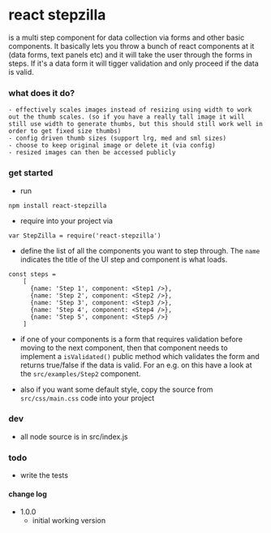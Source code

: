 # react stepzilla
is a  multi step component for data collection via forms and other basic components. It basically lets you throw a bunch of react components at it (data forms, text panels etc) and it will take the user through the forms in steps. If it's a data form it will tigger validation and only proceed if the data is valid.


### what does it do?
```
- effectively scales images instead of resizing using width to work out the thumb scales. (so if you have a really tall image it will still use width to generate thumbs, but this should still work well in order to get fixed size thumbs)
- config driven thumb sizes (support lrg, med and sml sizes)
- choose to keep original image or delete it (via config)
- resized images can then be accessed publicly
```

### get started
- run
```
npm install react-stepzilla
```
- require into your project via
```
var StepZilla = require('react-stepzilla')
```
- define the list of all the components you want to step through. The `name` indicates the title of the UI step and component is what loads.
```
const steps =
    [
      {name: 'Step 1', component: <Step1 />},
      {name: 'Step 2', component: <Step2 />},
      {name: 'Step 3', component: <Step3 />},
      {name: 'Step 4', component: <Step4 />},
      {name: 'Step 5', component: <Step5 />}
    ]
```
- if one of your components is a form that requires validation before moving to the next component, then that component needs to implement a `isValidated()` public method which validates the form and returns true/false if the data is valid. For an e.g. on this have a look at the `src/examples/Step2` component.

- also if you want some default style, copy the source from `src/css/main.css` code into your project

### dev
- all node source is in src/index.js

### todo
- write the tests

#### change log
- 1.0.0
  - initial working version
